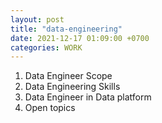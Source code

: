 ```yaml
---
layout: post
title: "data-engineering"
date: 2021-12-17 01:09:00 +0700
categories: WORK
---
```

1. Data Engineer Scope
2. Data Engineering Skills
3. Data Engineer in Data platform
4. Open topics
